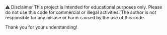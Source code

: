 ⚠️ Disclaimer
This project is intended for educational purposes only.
Please do not use this code for commercial or illegal activities.
The author is not responsible for any misuse or harm caused by the use of this code.

Thank you for your understanding!
